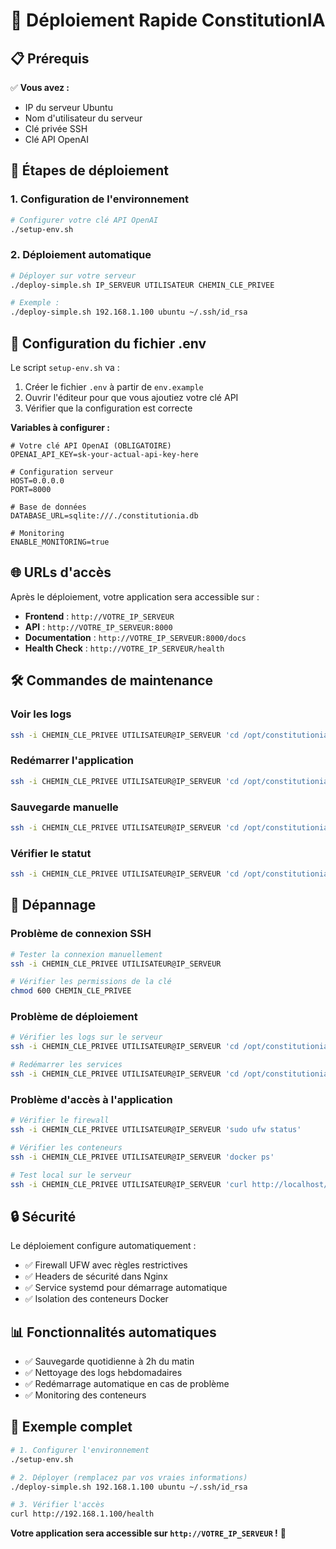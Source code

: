 # 🚀 Déploiement Rapide ConstitutionIA

## 📋 Prérequis

✅ **Vous avez :**
- IP du serveur Ubuntu
- Nom d'utilisateur du serveur  
- Clé privée SSH
- Clé API OpenAI

## 🔧 Étapes de déploiement

### 1. Configuration de l'environnement
```bash
# Configurer votre clé API OpenAI
./setup-env.sh
```

### 2. Déploiement automatique
```bash
# Déployer sur votre serveur
./deploy-simple.sh IP_SERVEUR UTILISATEUR CHEMIN_CLE_PRIVEE

# Exemple :
./deploy-simple.sh 192.168.1.100 ubuntu ~/.ssh/id_rsa
```

## 📝 Configuration du fichier .env

Le script `setup-env.sh` va :
1. Créer le fichier `.env` à partir de `env.example`
2. Ouvrir l'éditeur pour que vous ajoutiez votre clé API
3. Vérifier que la configuration est correcte

**Variables à configurer :**
```env
# Votre clé API OpenAI (OBLIGATOIRE)
OPENAI_API_KEY=sk-your-actual-api-key-here

# Configuration serveur
HOST=0.0.0.0
PORT=8000

# Base de données
DATABASE_URL=sqlite:///./constitutionia.db

# Monitoring
ENABLE_MONITORING=true
```

## 🌐 URLs d'accès

Après le déploiement, votre application sera accessible sur :

- **Frontend** : `http://VOTRE_IP_SERVEUR`
- **API** : `http://VOTRE_IP_SERVEUR:8000`
- **Documentation** : `http://VOTRE_IP_SERVEUR:8000/docs`
- **Health Check** : `http://VOTRE_IP_SERVEUR/health`

## 🛠️ Commandes de maintenance

### Voir les logs
```bash
ssh -i CHEMIN_CLE_PRIVEE UTILISATEUR@IP_SERVEUR 'cd /opt/constitutionia && docker-compose -f docker-compose-ubuntu.yml logs -f'
```

### Redémarrer l'application
```bash
ssh -i CHEMIN_CLE_PRIVEE UTILISATEUR@IP_SERVEUR 'cd /opt/constitutionia && docker-compose -f docker-compose-ubuntu.yml restart'
```

### Sauvegarde manuelle
```bash
ssh -i CHEMIN_CLE_PRIVEE UTILISATEUR@IP_SERVEUR 'cd /opt/constitutionia && ./backup-ubuntu.sh'
```

### Vérifier le statut
```bash
ssh -i CHEMIN_CLE_PRIVEE UTILISATEUR@IP_SERVEUR 'cd /opt/constitutionia && docker-compose -f docker-compose-ubuntu.yml ps'
```

## 🚨 Dépannage

### Problème de connexion SSH
```bash
# Tester la connexion manuellement
ssh -i CHEMIN_CLE_PRIVEE UTILISATEUR@IP_SERVEUR

# Vérifier les permissions de la clé
chmod 600 CHEMIN_CLE_PRIVEE
```

### Problème de déploiement
```bash
# Vérifier les logs sur le serveur
ssh -i CHEMIN_CLE_PRIVEE UTILISATEUR@IP_SERVEUR 'cd /opt/constitutionia && docker-compose -f docker-compose-ubuntu.yml logs'

# Redémarrer les services
ssh -i CHEMIN_CLE_PRIVEE UTILISATEUR@IP_SERVEUR 'cd /opt/constitutionia && docker-compose -f docker-compose-ubuntu.yml down && docker-compose -f docker-compose-ubuntu.yml up -d'
```

### Problème d'accès à l'application
```bash
# Vérifier le firewall
ssh -i CHEMIN_CLE_PRIVEE UTILISATEUR@IP_SERVEUR 'sudo ufw status'

# Vérifier les conteneurs
ssh -i CHEMIN_CLE_PRIVEE UTILISATEUR@IP_SERVEUR 'docker ps'

# Test local sur le serveur
ssh -i CHEMIN_CLE_PRIVEE UTILISATEUR@IP_SERVEUR 'curl http://localhost/health'
```

## 🔒 Sécurité

Le déploiement configure automatiquement :
- ✅ Firewall UFW avec règles restrictives
- ✅ Headers de sécurité dans Nginx
- ✅ Service systemd pour démarrage automatique
- ✅ Isolation des conteneurs Docker

## 📊 Fonctionnalités automatiques

- ✅ Sauvegarde quotidienne à 2h du matin
- ✅ Nettoyage des logs hebdomadaires
- ✅ Redémarrage automatique en cas de problème
- ✅ Monitoring des conteneurs

## 🎯 Exemple complet

```bash
# 1. Configurer l'environnement
./setup-env.sh

# 2. Déployer (remplacez par vos vraies informations)
./deploy-simple.sh 192.168.1.100 ubuntu ~/.ssh/id_rsa

# 3. Vérifier l'accès
curl http://192.168.1.100/health
```

**Votre application sera accessible sur `http://VOTRE_IP_SERVEUR` !** 🚀 